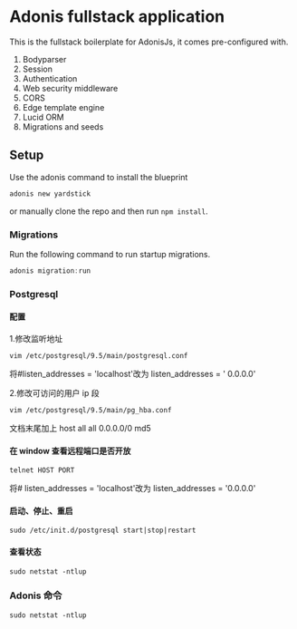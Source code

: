 # Adonis fullstack application

This is the fullstack boilerplate for AdonisJs, it comes pre-configured with.

1. Bodyparser
2. Session
3. Authentication
4. Web security middleware
5. CORS
6. Edge template engine
7. Lucid ORM
8. Migrations and seeds

## Setup

Use the adonis command to install the blueprint

```bash
adonis new yardstick
```

or manually clone the repo and then run `npm install`.

### Migrations

Run the following command to run startup migrations.

```js
adonis migration:run
```

### Postgresql

#### 配置

1.修改监听地址

```shell
vim /etc/postgresql/9.5/main/postgresql.conf
```

将#listen_addresses = 'localhost'改为 listen_addresses = ' 0.0.0.0'

2.修改可访问的用户 ip 段

```shell
vim /etc/postgresql/9.5/main/pg_hba.conf
```

文档末尾加上 host all all 0.0.0.0/0 md5

#### 在 window 查看远程端口是否开放

```shell
telnet HOST PORT

```

将# listen_addresses = 'localhost'改为 listen_addresses = '0.0.0.0'

#### 启动、停止、重启

```shell
sudo /etc/init.d/postgresql start|stop|restart
```

#### 查看状态

```shell
sudo netstat -ntlup

```

### Adonis 命令

```shell
sudo netstat -ntlup

```
